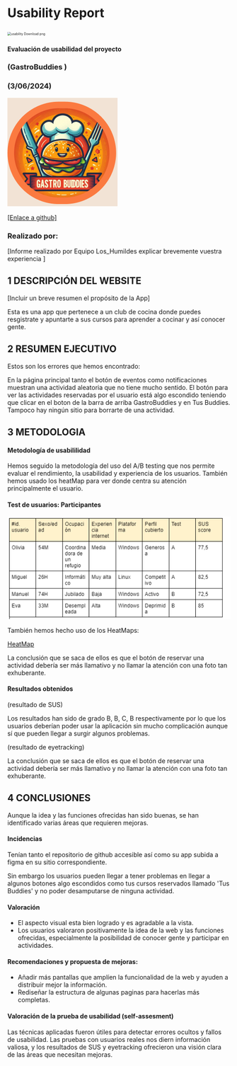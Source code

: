 # Usability Report



<img src="https://encrypted-tbn0.gstatic.com/images?q=tbn:ANd9GcRF017nhV-TFmNER2OM8UbXtdN6xwAKBYrv0i6onNfKu6Yn0BV0RK6aiOroeXl73LSY-B0&usqp=CAU" alt="usability Download png" style="zoom:50%;" />

#### Evaluación de usabilidad del proyecto 

### (GastroBuddies )

### (3/06/2024)





[![Imagem Logotipo](https://github.com/dduckduck/DIU_DosVocesUnCompas/blob/master/P3/mediaP3/logo.png)](https://github.com/dduckduck/DIU_DosVocesUnCompas/blob/master/P3/mediaP3/logo.png)

[[Enlace a github]](https://github.com/dduckduck/DIU_DosVocesUnCompas)





### Realizado por:

[Informe realizado por Equipo Los_Humildes explicar brevemente vuestra experiencia ]











## 1 DESCRIPCIÓN DEL WEBSITE

[Incluir un breve resumen el propósito de la App]

 Esta es una app que pertenece a un club de cocina donde puedes resgistrate y apuntarte a sus cursos para aprender a cocinar y así conocer gente.



## 2 RESUMEN EJECUTIVO
Estos son los errores que hemos encontrado:

En la página principal tanto el botón de eventos como notificaciones muestran una actividad aleatoria que no tiene mucho sentido.
El botón para ver las actividades reservadas por el usuario está algo escondido teniendo que clicar en el boton de la barra de arriba GastroBuddies y en Tus Buddies.
Tampoco hay ningún sitio para borrarte de una actividad.




## 3 METODOLOGIA 

#### Metodología de usabililidad

Hemos seguido la metodología del uso del A/B testing que nos permite evaluar el rendimiento, la usabilidad y experiencia de los usuarios. También hemos usado los heatMap para ver donde centra su atención principalmente el usuario.


#### Test de usuarios: Participantes


[![Imagem A/B Testing](https://github.com/benipr14/DIU.Los_Humildes/blob/master/P4/roleplay.png)](https://github.com/benipr14/DIU.Los_Humildes/blob/master/P4/roleplay.png)


También hemos hecho uso de los HeatMaps:

[HeatMap](https://github.com/benipr14/DIU.Los_Humildes/blob/master/P4/Eye%20Tracking.pdf)

La conclusión que se saca de ellos es que el botón de reservar una actividad debería ser más llamativo y no llamar la atención con una foto tan exhuberante.




#### Resultados obtenidos



(resultado de SUS)

Los resultados han sido de grado B, B, C, B respectivamente por lo que los usuarios deberían poder usar la aplicación sin mucho complicación aunque sí que pueden llegar a surgir algunos problemas.



(resultado de eyetracking)

La conclusión que se saca de ellos es que el botón de reservar una actividad debería ser más llamativo y no llamar la atención con una foto tan exhuberante.






## 4 CONCLUSIONES 

Aunque la idea y las funciones ofrecidas han sido buenas, se han identificado varias áreas que requieren mejoras.


#### Incidencias

Tenían tanto el repositorio de github accesible así como su app subida a figma en su sitio correspondiente.

Sin embargo los usuarios pueden llegar a tener problemas en llegar a algunos botones algo escondidos como tus cursos reservados llamado 'Tus Buddies' y no poder desamputarse de ninguna actividad.


#### Valoración 

- El aspecto visual esta bien logrado y es agradable a la vista.
- Los usuarios valoraron positivamente la idea de la web y las funciones ofrecidas, especialmente la posibilidad de conocer gente y participar en actividades.



#### Recomendaciones y propuesta de mejoras: 

- Añadir más pantallas que amplíen la funcionalidad de la web y ayuden a distribuir mejor la información.
- Rediseñar la estructura de algunas paginas para hacerlas más completas.





#### Valoración de la prueba de usabilidad (self-assesment)

Las técnicas aplicadas fueron útiles para detectar errores ocultos y fallos de usabilidad. Las pruebas con usuarios reales nos diern información valiosa, y los resultados de SUS y eyetracking ofrecieron una visión clara de las áreas que necesitan mejoras.
